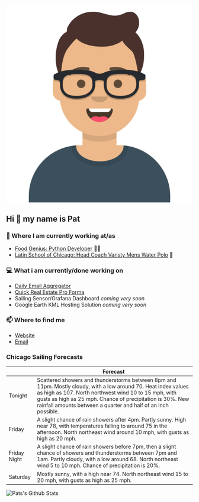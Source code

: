 [![Social banner for p-j-falconer](https://raw.githubusercontent.com/P-J-FALCONER/P-J-FALCONER/master/assets/avataaars.svg)](https://patfalconer.com/)
## Hi :wave: my name is Pat

### 💼 Where I am currently working at/as
- [Food Genius: Python Developer](https://getfoodgenius.com/) 🍔🐍
- [Latin School of Chicago: Head Coach Varisty Mens Water Polo](https://www.latinschool.org/) 🤽


### 💻 What i am currently/done working on
 - [Daily Email Aggregator](https://github.com/P-J-FALCONER/dott_daily_mail)
 - [Quick Real Estate Pro Forma](https://github.com/P-J-FALCONER/henry)
 - Sailing Sensor/Grafana Dashboard *coming very soon*
 - Google Earth KML Hosting Solution *coming very soon*

### 📫 Where to find me
 - [Website](https://patfalconer.com/)
 - [Email](mailto:patrick.j.falconer@gmail.com)


### Chicago Sailing Forecasts
|   | Forecast  |
|---|---|
| Tonight | Scattered showers and thunderstorms between 8pm and 11pm. Mostly cloudy, with a low around 70. Heat index values as high as 107. North northwest wind 10 to 15 mph, with gusts as high as 25 mph. Chance of precipitation is 30%. New rainfall amounts between a quarter and half of an inch possible. |
| Friday | A slight chance of rain showers after 4pm. Partly sunny. High near 78, with temperatures falling to around 75 in the afternoon. North northeast wind around 10 mph, with gusts as high as 20 mph. |
| Friday Night | A slight chance of rain showers before 7pm, then a slight chance of showers and thunderstorms between 7pm and 1am. Partly cloudy, with a low around 68. North northeast wind 5 to 10 mph. Chance of precipitation is 20%. |
| Saturday | Mostly sunny, with a high near 74. North northeast wind 15 to 20 mph, with gusts as high as 25 mph. |

![Pats's Github Stats](https://github-readme-stats.vercel.app/api?username=p-j-falconer&show_icons=true&theme=radical)
